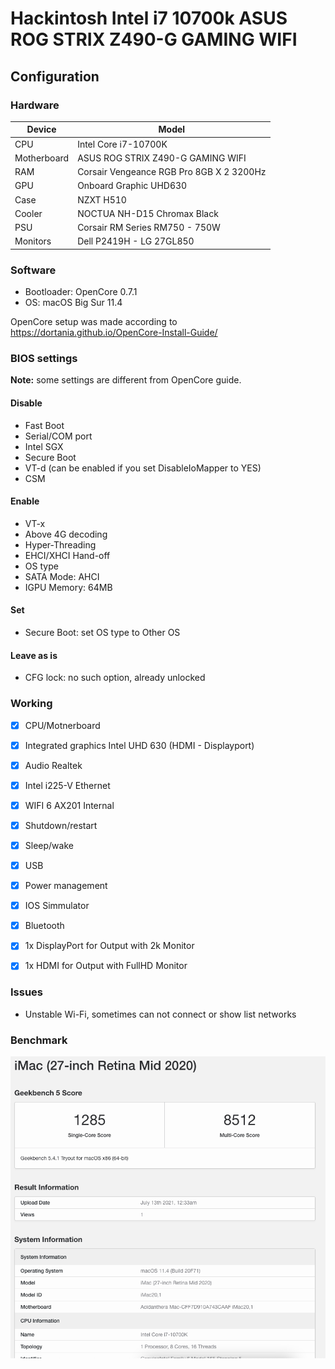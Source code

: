 # Hackintosh Intel i7 10700k ASUS ROG STRIX Z490-G GAMING WIFI

## Configuration
### Hardware
| Device      | Model                                        |
| ----------- | -------------------------------------------- |
| CPU         | Intel Core i7-10700K                         |
| Motherboard | ASUS ROG STRIX Z490-G GAMING  WIFI           |
| RAM         | Corsair Vengeance RGB Pro 8GB X 2 3200Hz     |
| GPU         | Onboard Graphic UHD630                       |
| Case        | NZXT H510                                    |
| Cooler      | NOCTUA NH-D15 Chromax Black                  |
| PSU         | Corsair RM Series RM750 - 750W               |
| Monitors    | Dell P2419H - LG 27GL850                      |

### Software
- Bootloader: OpenCore 0.7.1
- OS: macOS Big Sur 11.4

OpenCore setup was made according to https://dortania.github.io/OpenCore-Install-Guide/


### BIOS settings
**Note:** some settings are different from OpenCore guide.

#### Disable
- Fast Boot
- Serial/COM port
- Intel SGX
- Secure Boot
- VT-d (can be enabled if you set DisableIoMapper to YES)
- CSM

#### Enable
- VT-x
- Above 4G decoding
- Hyper-Threading
- EHCI/XHCI Hand-off
- OS type
- SATA Mode: AHCI
- IGPU Memory: 64MB

#### Set
- Secure Boot: set OS type to Other OS
#### Leave as is
- CFG lock: no such option, already unlocked

### Working
- [x] CPU/Motnerboard
- [x] Integrated graphics Intel UHD 630 (HDMI - Displayport)
- [x] Audio Realtek
- [x] Intel i225-V Ethernet
- [x] WIFI 6 AX201 Internal
- [x] Shutdown/restart
- [x] Sleep/wake
- [x] USB
- [x] Power management
- [X] IOS Simmulator
- [x] Bluetooth
- [x] 1x DisplayPort for Output with 2k Monitor
- [x] 1x HDMI for Output with FullHD Monitor


### Issues
- Unstable Wi-Fi, sometimes can not connect or show list networks

### Benchmark
![About this mac](images/Benchmark.png)
